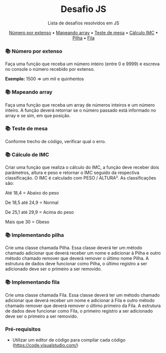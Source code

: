 <h1 align="center">Desafio JS</h1>
<p align="center">Lista de desafios resolvidos em JS</p>
<p align="center">
 <a href="#extenso">Número por extenso</a> •
 <a href="#array">Mapeando array</a> • 
 <a href="#teste">Teste de mesa</a> • 
 <a href="#imc">Cálculo IMC</a> • 
 <a href="#pilha">Pilha</a> • 
 <a href="#fila">Fila</a>
</p>

<h3>📚 Número por extenso<a name="extenso"></a></h3>

<p>Faça uma função que receba um número inteiro (entre 0 e 9999) e escreva no console o número recebido 
por extenso.</p>
<p><b>Exemplo:</b> 1500 => um mil e quinhentos</p>

<h3>📚 Mapeando array<a name="array"></a></h3>

<p> Faça uma função que receba um array de números inteiros e um número inteiro. A função deverá retornar 
se o número passado está informado no array e se sim, em que posição.</p>

<h3>📚 Teste de mesa<a name="teste"></a></h3>

<p>Conforme trecho de código, verificar qual o erro.</p>

<h3>📚 Cálculo de IMC<a name="imc"></a></h3>

<p> Criar uma função que realiza o cálculo do IMC, a função deve receber dois parâmetros, altura e peso e 
retornar o IMC seguido da respectiva classificação. O IMC é calculado com PESO / ALTURA². As 
classificações são:</p>
<p>Até 18,4 = Abaixo do peso</p>
<p>De 18,5 até 24,9 = Normal</p>
<p>De 25,1 até 29,9 = Acima do peso</p>
<p>Mais que 30 = Obeso</p>

<h3>📚 Implementando pilha<a name="pilha"></a></h3>

<p>Crie uma classe chamada Pilha. Essa classe deverá ter um método chamado adicionar que deverá receber 
um nome e adicionar à Pilha e outro método chamado remover que deverá remover o último nome Pilha. A 
estrutura de dados deve funcionar como Pilha, o último registro a ser adicionado deve ser o primeiro a ser 
removido.</p>

 <h3>📚 Implementando fila<a name="fila"></a></h3>

<p>Crie uma classe chamada Fila. Essa classe deverá ter um método chamado adicionar que deverá receber 
um nome e adicionar à Fila e outro método chamado remover que deverá remover o último primeiro da Fila. 
A estrutura de dados deve funcionar como Fila, o primeiro registro a ser adicionado deve ser o primeiro a ser 
removido.</p>

### Pré-requisitos

- Utilizar um editor de código para compilar cada código (https://code.visualstudio.com/)
